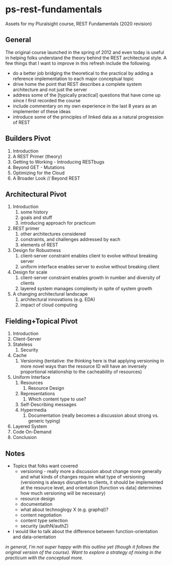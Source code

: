 # ps-rest-fundamentals
Assets for my Pluralsight course, REST Fundamentals (2020 revision)

## General
The original course launched in the spring of 2012 and even today is useful in helping folks understand the theory behind the REST architectural style. A few things that I want to improve in this refresh include the following.

* do a better job bridging the theoretical to the practical by adding a reference implementation to each major conceptual topic
* drive home the point that REST describes a complete system architecture and not just the server
* address some of the [typically practical] questions that have come up since I first recorded the course
* include commentary on my own experience in the last 8 years as an implementer of these ideas
* introduce some of the principles of linked data as a natural progression of REST

## Builders Pivot
1. Introduction
1. A REST Primer (theory)
1. Getting to Working - Introducing RESTbugs
1. Beyond GET - Mutations
1. Optimizing for the Cloud
1. A Broader Look // Beyond REST

## Architectural Pivot
1. Introduction
    1. some history
    1. goals and stuff
    1. introducing approach for practicum
1. REST primer
    1. other architectures considered
    1. constraints, and challenges addressed by each
    1. elements of REST
1. Design for Robustness
    1. client-server constraint enables client to evolve without breaking server
    1. uniform interface enables server to evolve without breaking client
1. Design for scale
    1. client-server constraint enables growth in number and diversity of clients
    1. layered system manages complexity in spite of system growth
1. A changing architectural landscape
    1. architectural innovations (e.g. EDA)
    1. impact of cloud computing

## Fielding+Topical Pivot 
1. Introduction
1. Client-Server
1. Stateless
    1. Security
1. Cache
    1. Versioning (tentative: the thinking here is that applying versioning in more novel ways than the resource ID will have an inversely proportional relationship to the cacheability of resources)
1. Uniform Interface
    1. Resources
        1. Resource Design
    1. Representations
        1. Which content type to use?
    1. Self-Describing messages
    1. Hypermedia
        1. Documentation (really becomes a discussion about strong vs. generic typing)
1. Layered System
1. Code On-Demand
1. Conclusion

## Notes
* Topics that folks want covered
    * versioning - really more a discussion about change more generally and what kinds of changes require what type of versioning (versioning is always disruptive to clients, it should be implemented at the resource level, and orientation [function vs data] determines how much versioning will be necessary)
    * resource design
    * documentation
    * what about technoglogy X (e.g. graphql)?
    * content negotiation
    * content type selection
    * security (authN/authZ)
* I would like to talk about the difference between function-orientation and data-orientation

_in general, I'm not super happy with this outline yet (though it follows the original version of the course). Want to explore a strategy of mixing in the practicum with the conceptual more._

